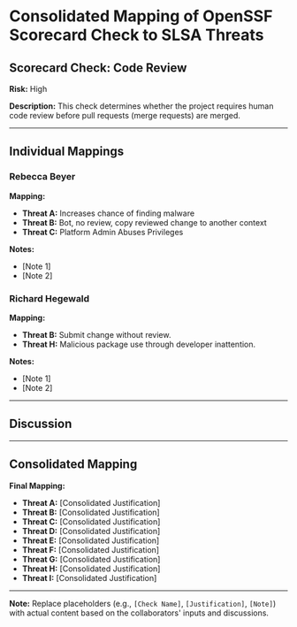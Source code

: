 # Consolidated Mapping of OpenSSF Scorecard Check to SLSA Threats

## Scorecard Check: Code Review

**Risk:** High

**Description:** This check determines whether the project requires human code review before pull requests (merge requests) are merged.

---

## Individual Mappings

### Rebecca Beyer

**Mapping:**

- **Threat A:** Increases chance of finding malware
- **Threat B:** Bot, no review, copy reviewed change to another context
- **Threat C:** Platform Admin Abuses Privileges

**Notes:**

- [Note 1]
- [Note 2]

### Richard Hegewald

**Mapping:**

- **Threat B:** Submit change without review.
- **Threat H:** Malicious package use through developer inattention.

**Notes:**

- [Note 1]
- [Note 2]

---

## Discussion

---

## Consolidated Mapping

**Final Mapping:**

- **Threat A:** [Consolidated Justification]
- **Threat B:** [Consolidated Justification]
- **Threat C:** [Consolidated Justification]
- **Threat D:** [Consolidated Justification]
- **Threat E:** [Consolidated Justification]
- **Threat F:** [Consolidated Justification]
- **Threat G:** [Consolidated Justification]
- **Threat H:** [Consolidated Justification]
- **Threat I:** [Consolidated Justification]

---

**Note:** Replace placeholders (e.g., `[Check Name]`, `[Justification]`, `[Note]`) with actual content based on the collaborators' inputs and discussions.
